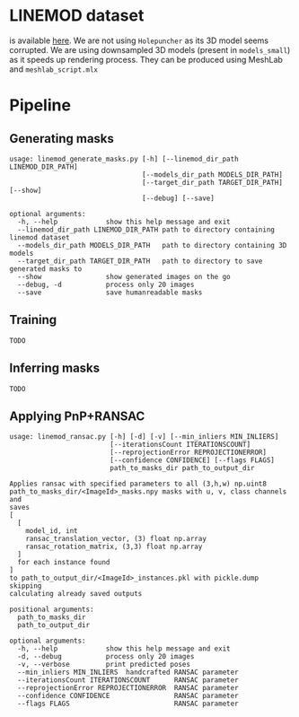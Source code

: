 # LINEMOD dataset
is available [here](https://hci.iwr.uni-heidelberg.de/vislearn/iccv2015-occlusion-challenge/).
We are not using `Holepuncher` as its 3D model seems corrupted. We are using downsampled 3D models
(present in `models_small`) as it speeds up rendering process. They can be produced using MeshLab 
and `meshlab_script.mlx`  
# Pipeline

## Generating masks
```
usage: linemod_generate_masks.py [-h] [--linemod_dir_path LINEMOD_DIR_PATH]
                                 [--models_dir_path MODELS_DIR_PATH]
                                 [--target_dir_path TARGET_DIR_PATH] [--show]
                                 [--debug] [--save]

optional arguments:
  -h, --help            show this help message and exit
  --linemod_dir_path LINEMOD_DIR_PATH path to directory containing linemod dataset
  --models_dir_path MODELS_DIR_PATH   path to directory containing 3D models
  --target_dir_path TARGET_DIR_PATH   path to directory to save generated masks to
  --show                show generated images on the go
  --debug, -d           process only 20 images
  --save                save humanreadable masks
```

## Training
```
TODO
```

## Inferring masks
```
TODO
```

## Applying PnP+RANSAC
```
usage: linemod_ransac.py [-h] [-d] [-v] [--min_inliers MIN_INLIERS]
                         [--iterationsCount ITERATIONSCOUNT]
                         [--reprojectionError REPROJECTIONERROR]
                         [--confidence CONFIDENCE] [--flags FLAGS]
                         path_to_masks_dir path_to_output_dir

Applies ransac with specified parameters to all (3,h,w) np.uint8
path_to_masks_dir/<ImageId>_masks.npy masks with u, v, class channels and
saves 
[ 
  [ 
    model_id, int 
    ransac_translation_vector, (3) float np.array
    ransac_rotation_matrix, (3,3) float np.array 
  ]
  for each instance found 
] 
to path_to_output_dir/<ImageId>_instances.pkl with pickle.dump skipping
calculating already saved outputs

positional arguments:
  path_to_masks_dir
  path_to_output_dir

optional arguments:
  -h, --help            show this help message and exit
  -d, --debug           process only 20 images
  -v, --verbose         print predicted poses
  --min_inliers MIN_INLIERS  handcrafted RANSAC parameter
  --iterationsCount ITERATIONSCOUNT      RANSAC parameter
  --reprojectionError REPROJECTIONERROR  RANSAC parameter
  --confidence CONFIDENCE                RANSAC parameter
  --flags FLAGS                          RANSAC parameter

```